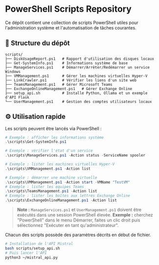 # PowerShell Scripts Repository

Ce dépôt contient une collection de scripts PowerShell utiles pour l'administration système et l'automatisation de tâches courantes.

## 📂 Structure du dépôt

```
scripts/
├── DiskUsageReport.ps1   # Rapport d'utilisation des disques locaux
├── Get-SystemInfo.ps1    # Informations système de base
├── ManageServices.ps1    # Démarrer/Arrêter/Redémarrer un service Windows
├── VMManagement.ps1      # Gérer les machines virtuelles Hyper-V
├── LinkCrawler.ps1       # Vérifier les liens d'un site web
├── TeamsManagement.ps1   # Gérer Microsoft Teams
├── ExchangeOnlineManagement.ps1   # Gérer Exchange Online
├── setup_api.sh          # Installe Python, Ollama et un exemple d'API Flask
└── UserManagement.ps1    # Gestion des comptes utilisateurs locaux
```

## ⚙️ Utilisation rapide

Les scripts peuvent être lancés via PowerShell :

```powershell
# Exemple : afficher les informations système
.\scripts\Get-SystemInfo.ps1

# Exemple : vérifier l'état d'un service
.\scripts\ManageServices.ps1 -Action status -ServiceName spooler

# Exemple : lister les machines virtuelles Hyper-V
.\scripts\VMManagement.ps1 -Action list

# Exemple : démarrer une machine virtuelle
.\scripts\VMManagement.ps1 -Action start -VMName "TestVM"
# Exemple : lister les equipes Teams
.\scripts\TeamsManagement.ps1 -Action list
# Exemple : lister les boîtes aux lettres Exchange Online
.\scripts\ExchangeOnlineManagement.ps1 -Action list
```
> **Note :** `ManageServices.ps1` et `UserManagement.ps1` doivent être exécutés dans une session PowerShell élevée.
> **Exemple :** cherchez "PowerShell" dans le menu Démarrer, faites un clic droit puis sélectionnez "Exécuter en tant qu'administrateur".

Chacun des scripts possède des paramètres décrits en début de fichier.

```bash
# Installation de l'API Mistral
bash scripts/setup_api.sh
# Puis lancer l'API
python3 ~/mistral_api.py
```
